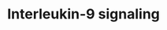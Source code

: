 ---
annotations:
- type: Pathway Ontology
  value: interleukin-9 signaling pathway
authors:
- ReactomeTeam
- DeSl
description: 'Interleukin 9  (IL9) binds interleukin 9 receptor  a chain (IL9R) and
  the interleukin 2 receptor common gamma chain  (IL2RG) to initiate IL9 signaling
  downstream cascade. IL9R colocalize with Interleukin 2 receptor Î± chain and MHC
  molecules in lipid rafts of human T lymphoma cells (NizsalÃ³czki et al. 2014). IL2RG
  is essential for IL9 dependent growth signal transduction (Kimura et al. 1995).
  IL9R (glycoprotein of 64 kDa) has saturable and specific binding sites with a Kd
  of 100 pM (Renauld et al. 1992). The activated IL9R complex recruits tyrosine kinase
  proteins from the Janus kinase (JAK) family: JAK1 (JAK1) and JAK3 (JAK3) for subsequent
  activation of the Signal transducer and activator of transcription (STAT) factors
  STAT1, STAT3 and STAT5. The activated STATs form STAT5 dimers and STAT1:STAT3 heterodimers
  (Neurath & Finotto 2016, Li & Rostami 2010).  View original pathway at [http://www.reactome.org/PathwayBrowser/#DIAGRAM=8985947
  Reactome].'
last-edited: 2021-01-25
organisms:
- Homo sapiens
redirect_from:
- /index.php/Pathway:WP4409
- /instance/WP4409
schema-jsonld:
- '@context': https://schema.org/
  '@id': https://wikipathways.github.io/pathways/WP4409.html
  '@type': Dataset
  creator:
    '@type': Organization
    name: WikiPathways
  description: 'Interleukin 9  (IL9) binds interleukin 9 receptor  a chain (IL9R)
    and the interleukin 2 receptor common gamma chain  (IL2RG) to initiate IL9 signaling
    downstream cascade. IL9R colocalize with Interleukin 2 receptor Î± chain and MHC
    molecules in lipid rafts of human T lymphoma cells (NizsalÃ³czki et al. 2014).
    IL2RG is essential for IL9 dependent growth signal transduction (Kimura et al.
    1995). IL9R (glycoprotein of 64 kDa) has saturable and specific binding sites
    with a Kd of 100 pM (Renauld et al. 1992). The activated IL9R complex recruits
    tyrosine kinase proteins from the Janus kinase (JAK) family: JAK1 (JAK1) and JAK3
    (JAK3) for subsequent activation of the Signal transducer and activator of transcription
    (STAT) factors STAT1, STAT3 and STAT5. The activated STATs form STAT5 dimers and
    STAT1:STAT3 heterodimers (Neurath & Finotto 2016, Li & Rostami 2010).  View original
    pathway at [http://www.reactome.org/PathwayBrowser/#DIAGRAM=8985947 Reactome].'
  keywords:
  - IL9R:JAK1
  - ATP
  - JAK3
  - 'p-Y904,939-JAK3 '
  - p-Y701-STAT1
  - IL2RG
  - 'JAK3 '
  - JAK3 inhibitors
  - 'p-Y705-STAT3 '
  - p-Y701-STAT1:p-Y705-STAT3
  - IL2RG:JAK3
  - 'p-Y701-STAT1 '
  - p-Y705-STAT3
  - IL9:p-Y116-IL9R:JAK1:IL2RG:p-904,939-JAK3
  - JAK3:JAK3 inhibitors
  - 'STAT3 '
  - Interleukin-25 (IL25 or IL17E) stimulation had any effect on the phosphorylation
    of STAT proteins. Although IL25 had no effect on the activation of Signal transducer
    and activator of transcription 6 (STAT6) and Signal transducer and activator of
    transcription 3 (STAT3), IL25 stimulation led to the activation of Signal transducer
    and activator of transcription 5A or 5B (STAT5), as indicated by the phosphorylation
    of STAT5 (Wu et al. 2015).<br>This is a black box event since the details about
    of the phosphorylated region could be incomplete.
  - 'STAT5B '
  - 'STAT1 '
  - 'p-Y116-IL9R '
  - 'IL9 '
  - p-STAT5A,p-STAT5B
  - 'JAK1 '
  - STATs
  - p-STAT5B
  - IL9R
  - p-Y649-STAT5A,
  - 'p-STAT5B '
  - JAK1
  - 'baricitinib '
  - p-Y-STAT1 dimer
  - dimer
  - ADP
  - 'IL9R '
  - IL9
  - IL9:p-Y116-IL9R:JAK1:IL2RG:p-904,939-JAK3:STAT1,STAT3,STAT5A,STAT5B
  - IL9:IL9R:JAK1:IL2RG:p-Y904,939-JAK3
  - 'STAT5A '
  - IL9:p-Y116-IL9R:JAK1:IL2RG:p-904,939-JAK3:p-Y701-STAT1,p-Y705-STAT3,p-Y649-STAT5
  - 'p-Y649-STAT5A, p-STAT5B '
  - IL9:IL9R:JAK1:IL2RG:JAK3
  - 'IL2RG '
  - 'p-Y649-STAT5A '
  - p-Y701-STAT1,p-Y705-STAT3,p-Y649-STAT5A,p-STAT5B
  license: CC0
  name: Interleukin-9 signaling
seo: CreativeWork
title: Interleukin-9 signaling
wpid: WP4409
---